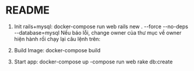 # README
1. Init rails+mysql:
docker-compose run web rails new . --force --no-deps --database=mysql
Nếu báo lỗi, change owner của thư mục về owner hiện hành rồi chạy lại câu lệnh trên:

2. Build Image:
docker-compose build
3. Start app:
docker-compose up
-compose run web rake db:create
